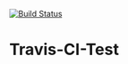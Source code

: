 [![Build Status](https://travis-ci.org/Lloyd0577/Travis-CI-Test.svg?branch=master)](https://travis-ci.org/Lloyd0577/Travis-CI-Test)
# Travis-CI-Test
